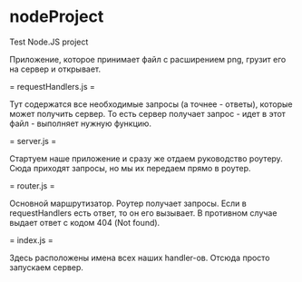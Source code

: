 nodeProject
===========

Test Node.JS project

Приложение, которое принимает файл с расширением png, грузит его на сервер и открывает.

= requestHandlers.js = 

Тут содержатся все необходимые запросы (а точнее - ответы), которые может получить сервер. То есть сервер получает запрос - идет в этот файл - выполняет нужную функцию.

= server.js = 

Стартуем наше приложение и сразу же отдаем руководство роутеру. Сюда приходят запросы, но мы их передаем прямо в роутер.

= router.js = 

Основной маршрутизатор. Роутер получает запросы. Если в requestHandlers есть ответ, то он его вызывает. В противном случае выдает ответ с кодом 404 (Not found).

= index.js = 

Здесь расположены имена всех наших handler-ов. Отсюда просто запускаем сервер.
